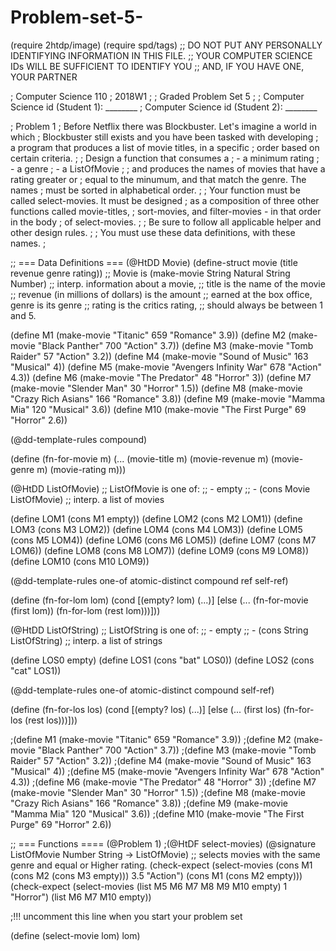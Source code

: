 # Problem-set-5-

(require 2htdp/image)
(require spd/tags)
;; DO NOT PUT ANY PERSONALLY IDENTIFYING INFORMATION IN THIS FILE. 
;; YOUR COMPUTER SCIENCE IDs WILL BE SUFFICIENT TO IDENTIFY YOU 
;; AND, IF YOU HAVE ONE, YOUR PARTNER

; Computer Science 110
; 2018W1
; 
; Graded Problem Set 5
; 
; Computer Science id (Student 1): ________
; Computer Science id (Student 2): ________




; Problem 1
; Before Netflix there was Blockbuster. Let's imagine a world in which
; Blockbuster still exists and you have been tasked with developing
; a program that produces a list of movie titles, in a specific
; order based on certain criteria. 
; 
; Design a function that consumes a
;    - a minimum rating
;    - a genre
;    - a ListOfMovie
; 
; and produces the names of movies that have a rating greater or
; equal to the minumum, and that match the genre.  The names
; must be sorted in alphabetical order.
; 
; Your function must be called select-movies.  It must be designed
; as a composition of three other functions called movie-titles,
; sort-movies, and filter-movies - in that order in the body
; of select-movies.
; 
; Be sure to follow all applicable helper and other design rules.
; 
; You must use these data definitions, with these names.
; 



;; === Data Definitions ===
(@HtDD Movie)
(define-struct movie (title revenue genre rating))
;; Movie is (make-movie String Natural String Number)
;; interp. information about a movie,
;;         title is the name of the movie 
;;         revenue (in millions of dollars) is the amount
;;         earned at the box office, genre is its genre
;;         rating is the critics rating,
;;         should always be between 1 and 5.


(define M1 (make-movie "Titanic" 659 "Romance" 3.9))
(define M2 (make-movie "Black Panther" 700 "Action" 3.7))
(define M3 (make-movie "Tomb Raider"  57 "Action" 3.2))
(define M4 (make-movie "Sound of Music" 163 "Musical" 4))
(define M5 (make-movie "Avengers Infinity War" 678 "Action" 4.3))
(define M6 (make-movie "The Predator" 48 "Horror" 3))
(define M7 (make-movie "Slender Man" 30 "Horror" 1.5))
(define M8 (make-movie "Crazy Rich Asians" 166 "Romance" 3.8))
(define M9 (make-movie "Mamma Mia" 120 "Musical" 3.6))
(define M10 (make-movie "The First Purge" 69 "Horror" 2.6))


(@dd-template-rules compound)

(define (fn-for-movie m)
  (... (movie-title m)
       (movie-revenue m)
       (movie-genre m)
       (movie-rating m)))

(@HtDD ListOfMovie)
;; ListOfMovie is one of:
;; - empty
;; - (cons Movie ListOfMovie)
;; interp. a list of movies

(define LOM1 (cons M1 empty))
(define LOM2 (cons M2 LOM1))
(define LOM3 (cons M3 LOM2))
(define LOM4 (cons M4 LOM3))
(define LOM5 (cons M5 LOM4))
(define LOM6 (cons M6 LOM5))
(define LOM7 (cons M7 LOM6))
(define LOM8 (cons M8 LOM7))
(define LOM9 (cons M9 LOM8))
(define LOM10 (cons M10 LOM9))


(@dd-template-rules one-of
                    atomic-distinct
                    compound
                    ref
                    self-ref)

(define (fn-for-lom lom)
  (cond [(empty? lom) (...)]
        [else
         (... (fn-for-movie (first lom))
              (fn-for-lom (rest lom)))]))

(@HtDD ListOfString)
;; ListOfString is one of:
;; - empty
;; - (cons String ListOfString)
;; interp. a list of strings

(define LOS0 empty)
(define LOS1 (cons "bat" LOS0))
(define LOS2 (cons "cat" LOS1))

(@dd-template-rules one-of
                    atomic-distinct
                    compound
                    self-ref)

(define (fn-for-los los)
  (cond [(empty? los) (...)]
        [else
         (... (first los)
              (fn-for-los (rest los)))]))


;(define M1 (make-movie "Titanic" 659 "Romance" 3.9))
;(define M2 (make-movie "Black Panther" 700 "Action" 3.7))
;(define M3 (make-movie "Tomb Raider"  57 "Action" 3.2))
;(define M4 (make-movie "Sound of Music" 163 "Musical" 4))
;(define M5 (make-movie "Avengers Infinity War" 678 "Action" 4.3))
;(define M6 (make-movie "The Predator" 48 "Horror" 3))
;(define M7 (make-movie "Slender Man" 30 "Horror" 1.5))
;(define M8 (make-movie "Crazy Rich Asians" 166 "Romance" 3.8))
;(define M9 (make-movie "Mamma Mia" 120 "Musical" 3.6))
;(define M10 (make-movie "The First Purge" 69 "Horror" 2.6))


;; === Functions ====
(@Problem 1)
;(@HtDF select-movies)
(@signature ListOfMovie Number String -> ListOfMovie)
;; selects movies with the same genre and equal or Higher rating.
(check-expect (select-movies (cons M1 (cons M2  (cons M3 empty))) 3.5 "Action")
              (cons M1 (cons M2 empty)))
(check-expect (select-movies (list M5 M6 M7 M8 M9 M10 empty) 1 "Horror")
              (list M6 M7 M10 empty)) 

     
                             
              
                             
                             
;!!! uncomment this line when you start your problem set

(define (select-movie lom) lom)

